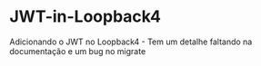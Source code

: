 # JWT-in-Loopback4
Adicionando o JWT no Loopback4 - Tem um detalhe faltando na documentação e um bug no migrate
